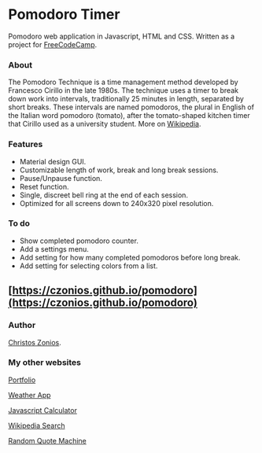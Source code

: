 # Pomodoro Timer

Pomodoro web application in Javascript, HTML and CSS. Written as a project for [FreeCodeCamp](https://freecodecamp.org).

### About

The Pomodoro Technique is a time management method developed by Francesco Cirillo in the late 1980s. The technique uses a timer to break down work into intervals, traditionally 25 minutes in length, separated by short breaks. These intervals are named pomodoros, the plural in English of the Italian word pomodoro (tomato), after the tomato-shaped kitchen timer that Cirillo used as a university student. More on [Wikipedia](https://en.wikipedia.org/wiki/Pomodoro_Technique).

### Features

* Material design GUI.
* Customizable length of work, break and long break sessions.
* Pause/Unpause function.
* Reset function.
* Single, discreet bell ring at the end of each session.
* Optimized for all screens down to 240x320 pixel resolution.

### To do
* Show completed pomodoro counter.
* Add a settings menu.
* Add setting for how many completed pomodoros before long break.
* Add setting for selecting colors from a list.

## [https://czonios.github.io/pomodoro](https://czonios.github.io/pomodoro)

### Author

[Christos Zonios](https://czonios.github.io).

### My other websites

[Portfolio](https://czonios.github.io/)

[Weather App](https://czonios.github.io/weather-app)

[Javascript Calculator](https://czonios.github.io/javascript-calculator)

[Wikipedia Search](https://czonios.github.io/wikipedia-viewer)

[Random Quote Machine](https://czonios.github.io/random-quote-machine)
